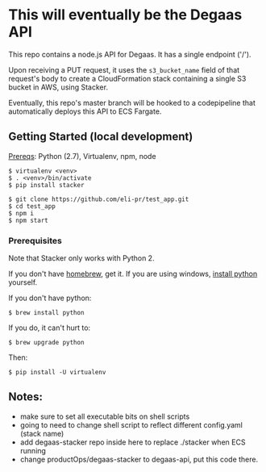 # This will eventually be the Degaas API

This repo contains a node.js API for Degaas. It has a single endpoint ('/').

Upon receiving a PUT request, it uses the `s3_bucket_name` field of that
request's body to create a CloudFormation stack containing a single S3 bucket
in AWS, using Stacker.

Eventually, this repo's master branch will be hooked to a codepipeline that automatically
deploys this API to ECS Fargate.

## Getting Started (local development)

[Prereqs](#prerequisites): Python (2.7), Virtualenv, npm, node

```
$ virtualenv <venv>
$ . <venv>/bin/activate
$ pip install stacker

$ git clone https://github.com/eli-pr/test_app.git
$ cd test_app
$ npm i
$ npm start
```

### Prerequisites

Note that Stacker only works with Python 2.

If you don't have [homebrew](https://brew.sh/), get it. If you are using windows, [install python](https://www.python.org/downloads/) yourself.

If you don't have python:

`$ brew install python`

If you do, it can't hurt to:

`$ brew upgrade python`

Then:

`$ pip install -U virtualenv`

## Notes:

- make sure to set all executable bits on shell scripts
- going to need to change shell script to reflect different config.yaml (stack name)
- add degaas-stacker repo inside here to replace ./stacker when ECS running
- change productOps/degaas-stacker to degaas-api, put this code there.
